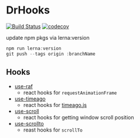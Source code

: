 # DrHooks

[![Build Status](https://travis-ci.org/danhuang1202/DrHooks.svg?branch=master)](https://travis-ci.org/danhuang1202/DrHooks)
[![codecov](https://codecov.io/gh/danhuang1202/DrHooks/branch/master/graph/badge.svg)](https://codecov.io/gh/danhuang1202/DrHooks)

update npm pkgs via lerna:version
```js
npm run lerna:version
git push --tags origin :branchName
```

## Hooks
- [use-raf](https://github.com/danhuang1202/DrHooks/tree/master/packages/useRaf)
  - react hooks for `requestAnimationFrame`
- [use-timeago](https://github.com/danhuang1202/DrHooks/tree/master/packages/useTimeAgo)
  - react hooks for [timeago.js](https://github.com/hustcc/timeago.js)
- [use-scroll](https://github.com/danhuang1202/DrHooks/tree/master/packages/useScroll)
  - react hooks for getting window scroll position
- [use-scrollto](https://github.com/danhuang1202/DrHooks/tree/master/packages/useScrollTo)
  - reast hooks for `scrollTo`
